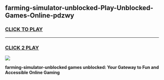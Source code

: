 
## farming-simulator-unblocked-Play-Unblocked-Games-Online-pdzwy
<h3>
<a href="https://premium76.site?title=farming-simulator-unblocked&ref=25A">CLICK TO PLAY</a></h3>
<hr>

<h3>
<a href="https://premium76.site?title=farming-simulator-unblocked&ref=25A">CLICK 2 PLAY</a>
  
</h3>

<a href="https://premium76.site?title=farming-simulator-unblocked&ref=25A"><img src="https://clearcache.store/games.png"></a>


**farming-simulator-unblocked games unblocked: Your Gateway to Fun and Accessible Online Gaming**
